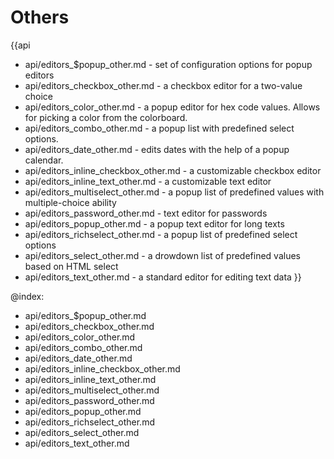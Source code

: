 Others
=======

{{api
- api/editors_$popup_other.md - set of configuration options for popup editors
- api/editors_checkbox_other.md - a checkbox editor for a two-value choice
- api/editors_color_other.md - a popup editor for hex code values. Allows for picking a color from the colorboard.
- api/editors_combo_other.md - a popup list with predefined select options.
- api/editors_date_other.md - edits dates with the help of a popup calendar.
- api/editors_inline_checkbox_other.md - a customizable checkbox editor
- api/editors_inline_text_other.md - a customizable text editor
- api/editors_multiselect_other.md - a popup list of predefined values with multiple-choice ability
- api/editors_password_other.md - text editor for passwords
- api/editors_popup_other.md - a popup text editor for long texts
- api/editors_richselect_other.md - a popup list of predefined select options
- api/editors_select_other.md - a drowdown list of predefined values based on HTML select
- api/editors_text_other.md - a standard editor for editing text data
}}

@index:
- api/editors_$popup_other.md
- api/editors_checkbox_other.md
- api/editors_color_other.md
- api/editors_combo_other.md
- api/editors_date_other.md
- api/editors_inline_checkbox_other.md
- api/editors_inline_text_other.md
- api/editors_multiselect_other.md
- api/editors_password_other.md
- api/editors_popup_other.md
- api/editors_richselect_other.md
- api/editors_select_other.md
- api/editors_text_other.md



